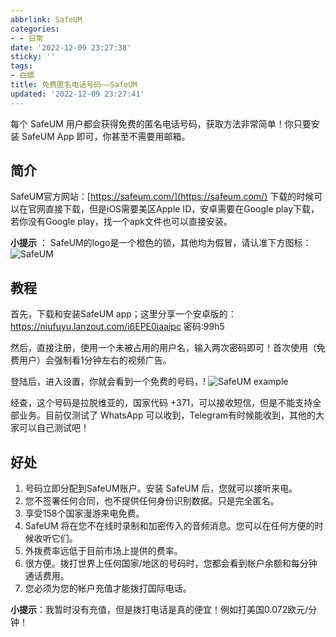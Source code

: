 ```yaml
---
abbrlink: SafeUM
categories:
- - 日常
date: '2022-12-09 23:27:38'
sticky: ''
tags:
- 白嫖
title: 免费匿名电话号码——SafeUM
updated: '2022-12-09 23:27:41'
---
```

每个 SafeUM 用户都会获得免费的匿名电话号码，获取方法非常简单！你只要安装 SafeUM App 即可，你甚至不需要用邮箱。

## 简介

SafeUM官方网站：[https://safeum.com/](https://safeum.com/)
下载的时候可以在官网直接下载，但是iOS需要美区Apple ID，安卓需要在Google play下载，若你没有Google play，找一个apk文件也可以直接安装。

****小提示**** ： SafeUM的logo是一个橙色的锁，其他均为假冒，请认准下方图标：
![SafeUM](https://s-sh-4608-picbucket.oss.dogecdn.com/pic/SafeUM.png "SafeUM")

<!-- more -->

## 教程

首先，下载和安装SafeUM app；这里分享一个安卓版的：https://niufuyu.lanzout.com/i6EPE0iaaipc
密码:99h5

然后，直接注册，使用一个未被占用的用户名，输入两次密码即可！首次使用（免费用户）会强制看1分钟左右的视频广告。

登陆后，进入设置，你就会看到一个免费的号码，!
![SafeUM example](https://s-sh-4608-picbucket.oss.dogecdn.com/pic/SafeUM-example.png "SafeUM example")

经查，这个号码是拉脱维亚的，国家代码 +371，可以接收短信，但是不能支持全部业务。目前仅测试了 WhatsApp 可以收到，Telegram有时候能收到，其他的大家可以自己测试吧！

## 好处

1. 号码立即分配到SafeUM账户。安装 SafeUM 后，您就可以接听来电。
2. 您不签署任何合同，也不提供任何身份识别数据。只是完全匿名。
3. 享受158个国家漫游来电免费。
4. SafeUM 将在您不在线时录制和加密传入的音频消息。您可以在任何方便的时候收听它们。
5. 外拨费率远低于目前市场上提供的费率。
6. 很方便。拨打世界上任何国家/地区的号码时，您都会看到帐户余额和每分钟通话费用。
7. 您必须为您的帐户充值才能拨打国际电话。

****小提示****：我暂时没有充值，但是拨打电话是真的便宜！例如打美国0.072欧元/分钟！
